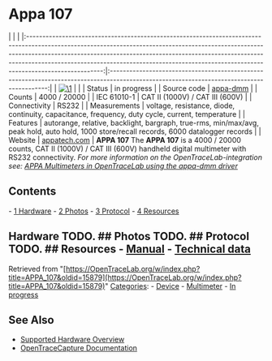 # Appa 107

| | | |:-----------------------------------------------------------------------------------------------------------------------------------------------------------------------------------------------------------------------------------------------------------------------------------------------------------------------------------------------:|:-----------------------------------------------------------------------------------------------------------------------------------------:| | [![\1](../../assets/hardware/general/\2)](./File:Appa_107.png.html) | | | Status | in progress | | Source code | [appa-dmm](http://github.com/OpenTraceLab/?p=OpenTraceCapture.git;a=tree;f=src/hardware/appa-dmm) | | Counts | 4000 / 20000 | | IEC 61010-1 | CAT II (1000V) / CAT III (600V) | | Connectivity | RS232 | | Measurements | voltage, resistance, diode, continuity, capacitance, frequency, duty cycle, current, temperature | | Features | autorange, relative, backlight, bargraph, true-rms, min/max/avg, peak hold, auto hold, 1000 store/recall records, 6000 datalogger records | | Website | [appatech.com](http://www.appatech.com/appa_product_spe.php?pdid=20051219042803105267) | **APPA 107** The **APPA 107** is a 4000 / 20000 counts, CAT II (1000V) / CAT III (600V) handheld digital multimeter with RS232 connectivity. *For more information on the OpenTraceLab-integration see: [APPA Multimeters in OpenTraceLab using the appa-dmm driver](APPA_Multimeters.html "APPA Multimeters")* 
## Contents 
\- [1 Hardware](APPA_107.html#Hardware) \- [2 Photos](APPA_107.html#Photos) \- [3 Protocol](APPA_107.html#Protocol) \- [4 Resources](APPA_107.html#Resources) 
## Hardware TODO. ## Photos TODO. ## Protocol TODO. ## Resources \- [Manual](http://www.appatech.com/upload/download/file11349831248683.pdf) \- [Technical data](http://www.appatech.com/upload/product/techdata113498164713325.pdf)
Retrieved from "[https://OpenTraceLab.org/w/index.php?title=APPA_107&oldid=15879](https://OpenTraceLab.org/w/index.php?title=APPA_107&oldid=15879)" 
[Categories](specialcategories-specialcategories.md): \- [Device](./Category:Device.html "Category:Device") \- [Multimeter](./Category:Multimeter.html "Category:Multimeter") \- [In progress](./Category:In_progress.html "Category:In progress")

## See Also
- [Supported Hardware Overview](../supported-hardware.md)
- [OpenTraceCapture Documentation](../../opentracecapture/overview.md)

